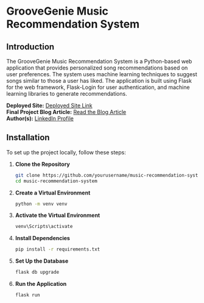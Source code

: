 # GrooveGenie Music Recommendation System

## Introduction
The GrooveGenie Music Recommendation System is a Python-based web application that provides personalized song recommendations based on user preferences. The system uses machine learning techniques to suggest songs similar to those a user has liked. The application is built using Flask for the web framework, Flask-Login for user authentication, and machine learning libraries to generate recommendations.

**Deployed Site:** [Deployed Site Link](http://groovegenie.elementfx.com)  
**Final Project Blog Article:** [Read the Blog Article](http://example.com/blog)  
**Author(s):** [LinkedIn Profile](https://ng.linkedin.com/in/akintomideakin)

## Installation

To set up the project locally, follow these steps:

1. **Clone the Repository**
   ```bash
   git clone https://github.com/yourusername/music-recommendation-system.git
   cd music-recommendation-system
2. **Create a Virtual Environment**
   ```bash
   python -m venv venv
3. **Activate the Virtual Environment**
   ```bash
   venv\Scripts\activate
4. **Install Dependencies**
   ```bash
   pip install -r requirements.txt
5. **Set Up the Database**
   ```bash
   flask db upgrade
6. **Run the Application**
   ```bash
   flask run
